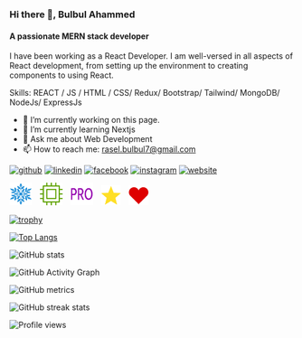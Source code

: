 ### Hi there 👋,  Bulbul Ahammed
#### A passionate MERN stack developer
I have been working as a React Developer. I am well-versed in all aspects of React development, from setting up the environment to creating components to using React.

Skills:   REACT / JS / HTML / CSS/ Redux/ Bootstrap/ Tailwind/ MongoDB/ NodeJs/ ExpressJs

- 🔭 I’m currently working on this page. 
- 🌱 I’m currently learning Nextjs 
- 💬 Ask me about Web Development 
- 📫 How to reach me: rasel.bulbul7@gmail.com 


[<img src='https://cdn.jsdelivr.net/npm/simple-icons@3.0.1/icons/github.svg' alt='github' height='40'>](https://github.com/bulbul-rasel)  [<img src='https://cdn.jsdelivr.net/npm/simple-icons@3.0.1/icons/linkedin.svg' alt='linkedin' height='40'>](https://www.linkedin.com/in/BulbulAhammed/)  [<img src='https://cdn.jsdelivr.net/npm/simple-icons@3.0.1/icons/facebook.svg' alt='facebook' height='40'>](https://www.facebook.com/BulbulRasel)  [<img src='https://cdn.jsdelivr.net/npm/simple-icons@3.0.1/icons/instagram.svg' alt='instagram' height='40'>](https://www.instagram.com/bulbul__rasel/)  [<img src='https://cdn.jsdelivr.net/npm/simple-icons@3.0.1/icons/icloud.svg' alt='website' height='40'>](https://portfolio-bulbul.netlify.app/)  

<a href='https://archiveprogram.github.com/'><img src='https://raw.githubusercontent.com/acervenky/animated-github-badges/master/assets/acbadge.gif' width='40' height='40'></a> <a href='https://docs.github.com/en/developers'><img src='https://raw.githubusercontent.com/acervenky/animated-github-badges/master/assets/devbadge.gif' width='40' height='40'></a> <a href='https://github.com/pricing'><img src='https://raw.githubusercontent.com/acervenky/animated-github-badges/master/assets/pro.gif' width='40' height='40'></a> <a href='https://stars.github.com/'><img src='https://raw.githubusercontent.com/acervenky/animated-github-badges/master/assets/starbadge.gif' width='35' height='35'></a> <a href='https://docs.github.com/en/github/supporting-the-open-source-community-with-github-sponsors'><img src='https://raw.githubusercontent.com/acervenky/animated-github-badges/master/assets/sponsorbadge.gif' width='35' height='35'></a> 

[![trophy](https://github-profile-trophy.vercel.app/?username=bulbul-rasel)](https://github.com/ryo-ma/github-profile-trophy)

[![Top Langs](https://github-readme-stats.vercel.app/api/top-langs/?username=bulbul-rasel)](https://github.com/anuraghazra/github-readme-stats)

![GitHub stats](https://github-readme-stats.vercel.app/api?username=bulbul-rasel&show_icons=true&count_private=true)  

![GitHub Activity Graph](https://activity-graph.herokuapp.com/graph?username=bulbul-rasel)  

![GitHub metrics](https://metrics.lecoq.io/bulbul-rasel)  

![GitHub streak stats](https://github-readme-streak-stats.herokuapp.com/?user=bulbul-rasel)  

![Profile views](https://gpvc.arturio.dev/bulbul-rasel)  
